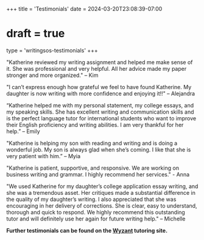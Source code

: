 +++
title = 'Testimonials'
date = 2024-03-20T23:08:39-07:00
# draft = true
type = 'writingsos-testimonials'
+++

"Katherine reviewed my writing assignment and helped me make sense of it. She was professional and very helpful. All her advice made my paper stronger and more organized." – Kim

"I can’t express enough how grateful we feel to have found Katherine. My daughter is now writing with more confidence and enjoying it!!" – Alejandra

“Katherine helped me with my personal statement, my college essays, and my speaking skills. She has excellent writing and communication skills and is the perfect language tutor for international students who want to improve their English proficiency and writing abilities. I am very thankful for her help.” – Emily

"Katherine is helping my son with reading and writing and is doing a wonderful job. My son is always glad when she’s coming. I like that she is very patient with him.” – Myia

"Katherine is patient, supportive, and responsive. We are working on business writing and grammar. I highly recommend her services." - Anna

"We used Katherine for my daughter’s college application essay writing, and she was a tremendous asset. Her critiques made a substantial difference in the quality of my daughter’s writing. I also appreciated that she was encouraging in her delivery of corrections. She is clear, easy to understand, thorough and quick to respond. We highly recommend this outstanding tutor and will definitely use her again for future writing help." – Michelle

**Further testimonials can be found on the [Wyzant](https://www.wyzant.com/Tutors/KathTutoring) tutoring site.**